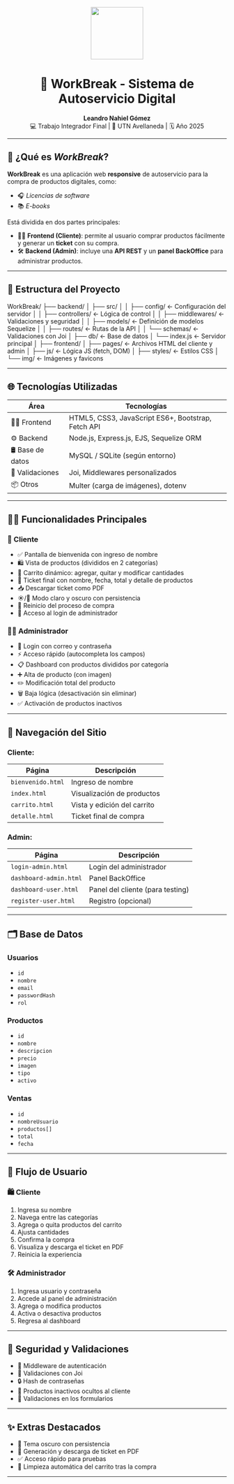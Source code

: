<p align="center">
  <img src="frontend\img\Logo_Workbreak (1).ico" width="120"/>
</p>

<h1 align="center">🚀 WorkBreak - Sistema de Autoservicio Digital</h1>

<p align="center">
  <strong>Leandro Nahiel Gómez</strong><br/>
  💻 Trabajo Integrador Final | 🏫 UTN Avellaneda | 🗓️ Año 2025
</p>

---

## 🎯 ¿Qué es *WorkBreak*?

**WorkBreak** es una aplicación web **responsive** de autoservicio para la compra de productos digitales, como:

- 🎧 _Licencias de software_
- 📚 _E-books_

Está dividida en dos partes principales:

- 🧑‍💻 **Frontend (Cliente)**: permite al usuario comprar productos fácilmente y generar un **ticket** con su compra.
- 🛠️ **Backend (Admin)**: incluye una **API REST** y un **panel BackOffice** para administrar productos.

---

## 🧱 Estructura del Proyecto

WorkBreak/
├── backend/
│ ├── src/
│ │ ├── config/ ← Configuración del servidor
│ │ ├── controllers/ ← Lógica de control
│ │ ├── middlewares/ ← Validaciones y seguridad
│ │ ├── models/ ← Definición de modelos Sequelize
│ │ ├── routes/ ← Rutas de la API
│ │ └── schemas/ ← Validaciones con Joi
│ ├── db/ ← Base de datos
│ └── index.js ← Servidor principal
│
├── frontend/
│ ├── pages/ ← Archivos HTML del cliente y admin
│ ├── js/ ← Lógica JS (fetch, DOM)
│ ├── styles/ ← Estilos CSS
│ └── img/ ← Imágenes y favicons


---

## 🌐 Tecnologías Utilizadas

| Área          | Tecnologías                                     |
|---------------|--------------------------------------------------|
| 🧑‍🎨 Frontend   | HTML5, CSS3, JavaScript ES6+, Bootstrap, Fetch API |
| ⚙️ Backend     | Node.js, Express.js, EJS, Sequelize ORM         |
| 🛢️ Base de datos | MySQL / SQLite (según entorno)                 |
| 🧪 Validaciones| Joi, Middlewares personalizados                 |
| 📦 Otros       | Multer (carga de imágenes), dotenv              |

---

## 🧑‍💻 Funcionalidades Principales

### 👥 Cliente

- ✅ Pantalla de bienvenida con ingreso de nombre
- 🛍️ Vista de productos (divididos en 2 categorías)
- 🛒 Carrito dinámico: agregar, quitar y modificar cantidades
- 📄 Ticket final con nombre, fecha, total y detalle de productos
- 📥 Descargar ticket como PDF
- ☀️/🌙 Modo claro y oscuro con persistencia
- 🔁 Reinicio del proceso de compra
- 🔗 Acceso al login de administrador

### 🧑‍🏫 Administrador

- 🔐 Login con correo y contraseña
- ⚡ Acceso rápido (autocompleta los campos)
- 📋 Dashboard con productos divididos por categoría
- ➕ Alta de producto (con imagen)
- ✏️ Modificación total del producto
- 🗑️ Baja lógica (desactivación sin eliminar)
- ✅ Activación de productos inactivos

---

## 🧭 Navegación del Sitio

### Cliente:

| Página             | Descripción                          |
|--------------------|--------------------------------------|
| `bienvenido.html`  | Ingreso de nombre                    |
| `index.html`       | Visualización de productos           |
| `carrito.html`     | Vista y edición del carrito          |
| `detalle.html`     | Ticket final de compra               |

### Admin:

| Página                | Descripción                         |
|-----------------------|-------------------------------------|
| `login-admin.html`    | Login del administrador             |
| `dashboard-admin.html`| Panel BackOffice                    |
| `dashboard-user.html` | Panel del cliente (para testing)    |
| `register-user.html`  | Registro (opcional)                 |

---

## 🗂️ Base de Datos

### Usuarios

- `id`
- `nombre`
- `email`
- `passwordHash`
- `rol`

### Productos

- `id`
- `nombre`
- `descripcion`
- `precio`
- `imagen`
- `tipo`
- `activo`

### Ventas

- `id`
- `nombreUsuario`
- `productos[]`
- `total`
- `fecha`

---

## 🔁 Flujo de Usuario

### 🛍️ Cliente

1. Ingresa su nombre
2. Navega entre las categorías
3. Agrega o quita productos del carrito
4. Ajusta cantidades
5. Confirma la compra
6. Visualiza y descarga el ticket en PDF
7. Reinicia la experiencia

### 🛠️ Administrador

1. Ingresa usuario y contraseña
2. Accede al panel de administración
3. Agrega o modifica productos
4. Activa o desactiva productos
5. Regresa al dashboard

---

## 🔐 Seguridad y Validaciones

- 🧱 Middleware de autenticación
- 🧼 Validaciones con Joi
- 🔒 Hash de contraseñas
- 🚫 Productos inactivos ocultos al cliente
- 🧪 Validaciones en los formularios

---

## ✨ Extras Destacados

- 🎨 Tema oscuro con persistencia
- 🧾 Generación y descarga de ticket en PDF
- ✅ Acceso rápido para pruebas
- 🧼 Limpieza automática del carrito tras la compra

---

